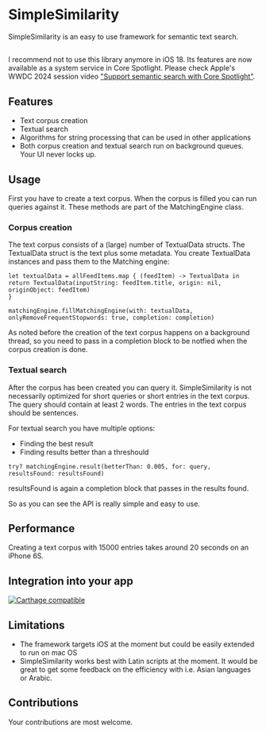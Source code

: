 # SimpleSimilarity
SimpleSimilarity is an easy to use framework for semantic text search.

##
I recommend not to use this library anymore in iOS 18. Its features are now available as a system service in Core Spotlight.
Please check Apple's WWDC 2024 session video ["Support semantic search with Core Spotlight"](https://developer.apple.com/videos/play/wwdc2024/10131/).

## Features
- Text corpus creation
- Textual search
- Algorithms for string processing that can be used in other applications
- Both corpus creation and textual search run on background queues. Your UI never locks up.

## Usage
First you have to create a text corpus. When the corpus is filled you can run queries against it.
These methods are part of the MatchingEngine class.

### Corpus creation
The text corpus consists of a (large) number of TextualData structs. The TextualData struct is the text plus some metadata.
You create TextualData instances and pass them to the Matching engine:

```
let textualData = allFeedItems.map { (feedItem) -> TextualData in
return TextualData(inputString: feedItem.title, origin: nil, originObject: feedItem)
}

matchingEngine.fillMatchingEngine(with: textualData, onlyRemoveFrequentStopwords: true, completion: completion)
```

As noted before the creation of the text corpus happens on a background thread, so you need to pass in a completion block to be notfied when the corpus creation is done.

### Textual search
After the corpus has been created you can query it.
SimpleSimilarity is not necessarily optimized for short queries or short entries in the text corpus. The query should contain at least 2 words. The entries in the text corpus should be sentences.

For textual search you have multiple options:

- Finding the best result
- Finding results better than a threshould

```
try? matchingEngine.result(betterThan: 0.005, for: query, resultsFound: resultsFound)
```

resultsFound is again a completion block that passes in the results found.

So as you can see the API is really simple and easy to use.

## Performance
Creating a text corpus with 15000 entries takes around 20 seconds on an iPhone 6S.

## Integration into your app
[![Carthage compatible](https://img.shields.io/badge/Carthage-compatible-4BC51D.svg?style=flat)](https://github.com/Carthage/Carthage)

## Limitations
- The framework targets iOS at the moment but could be easily extended to run on mac OS
- SimpleSimilarity works best with Latin scripts at the moment. It would be great to get some feedback on the efficiency with i.e. Asian languages or Arabic.

## Contributions
Your contributions are most welcome.
